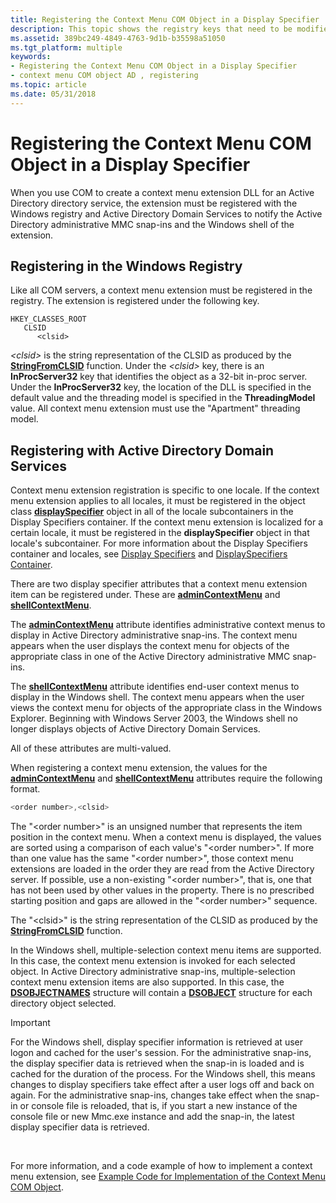 ```yaml
---
title: Registering the Context Menu COM Object in a Display Specifier
description: This topic shows the registry keys that need to be modified to register a context menu COM object.
ms.assetid: 389bc249-4849-4763-9d1b-b35598a51050
ms.tgt_platform: multiple
keywords:
- Registering the Context Menu COM Object in a Display Specifier
- context menu COM object AD , registering
ms.topic: article
ms.date: 05/31/2018
---
```


# Registering the Context Menu COM Object in a Display Specifier

When you use COM to create a context menu extension DLL for an Active Directory directory service, the extension must be registered with the Windows registry and Active Directory Domain Services to notify the Active Directory administrative MMC snap-ins and the Windows shell of the extension.

## Registering in the Windows Registry

Like all COM servers, a context menu extension must be registered in the registry. The extension is registered under the following key.

```
HKEY_CLASSES_ROOT
   CLSID
      <clsid>
```

*&lt;clsid&gt;* is the string representation of the CLSID as produced by the [**StringFromCLSID**](/windows/win32/api/combaseapi/nf-combaseapi-stringfromclsid) function. Under the *&lt;clsid&gt;* key, there is an **InProcServer32** key that identifies the object as a 32-bit in-proc server. Under the **InProcServer32** key, the location of the DLL is specified in the default value and the threading model is specified in the **ThreadingModel** value. All context menu extension must use the "Apartment" threading model.

## Registering with Active Directory Domain Services

Context menu extension registration is specific to one locale. If the context menu extension applies to all locales, it must be registered in the object class [**displaySpecifier**](/windows/desktop/ADSchema/c-displayspecifier) object in all of the locale subcontainers in the Display Specifiers container. If the context menu extension is localized for a certain locale, it must be registered in the **displaySpecifier** object in that locale's subcontainer. For more information about the Display Specifiers container and locales, see [Display Specifiers](display-specifiers.md) and [DisplaySpecifiers Container](displayspecifiers-container.md).

There are two display specifier attributes that a context menu extension item can be registered under. These are [**adminContextMenu**](/windows/desktop/ADSchema/a-admincontextmenu) and [**shellContextMenu**](/windows/desktop/ADSchema/a-shellcontextmenu).

The [**adminContextMenu**](/windows/desktop/ADSchema/a-admincontextmenu) attribute identifies administrative context menus to display in Active Directory administrative snap-ins. The context menu appears when the user displays the context menu for objects of the appropriate class in one of the Active Directory administrative MMC snap-ins.

The [**shellContextMenu**](/windows/desktop/ADSchema/a-shellcontextmenu) attribute identifies end-user context menus to display in the Windows shell. The context menu appears when the user views the context menu for objects of the appropriate class in the Windows Explorer. Beginning with Windows Server 2003, the Windows shell no longer displays objects of Active Directory Domain Services.

All of these attributes are multi-valued.

When registering a context menu extension, the values for the [**adminContextMenu**](/windows/desktop/ADSchema/a-admincontextmenu) and [**shellContextMenu**](/windows/desktop/ADSchema/a-shellcontextmenu) attributes require the following format.


```C++
<order number>,<clsid>
```



The "&lt;order number&gt;" is an unsigned number that represents the item position in the context menu. When a context menu is displayed, the values are sorted using a comparison of each value's "&lt;order number&gt;". If more than one value has the same "&lt;order number&gt;", those context menu extensions are loaded in the order they are read from the Active Directory server. If possible, use a non-existing "&lt;order number&gt;", that is, one that has not been used by other values in the property. There is no prescribed starting position and gaps are allowed in the "&lt;order number&gt;" sequence.

The "&lt;clsid&gt;" is the string representation of the CLSID as produced by the [**StringFromCLSID**](/windows/win32/api/combaseapi/nf-combaseapi-stringfromclsid) function.

In the Windows shell, multiple-selection context menu items are supported. In this case, the context menu extension is invoked for each selected object. In Active Directory administrative snap-ins, multiple-selection context menu extension items are also supported. In this case, the [**DSOBJECTNAMES**](/windows/desktop/api/Dsclient/ns-dsclient-dsobjectnames) structure will contain a [**DSOBJECT**](/windows/desktop/api/Dsclient/ns-dsclient-dsobject) structure for each directory object selected.

> [!IMPORTANT]
> For the Windows shell, display specifier information is retrieved at user logon and cached for the user's session. For the administrative snap-ins, the display specifier data is retrieved when the snap-in is loaded and is cached for the duration of the process. For the Windows shell, this means changes to display specifiers take effect after a user logs off and back on again. For the administrative snap-ins, changes take effect when the snap-in or console file is reloaded, that is, if you start a new instance of the console file or new Mmc.exe instance and add the snap-in, the latest display specifier data is retrieved.

 

For more information, and a code example of how to implement a context menu extension, see [Example Code for Implementation of the Context Menu COM Object](example-code-for-implementation-of-the-context-menu-com-object.md).

 

 

